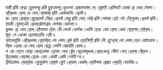 

  
वसी॒ इति॑।रु॒द्रा।पु॒रु॒मन्तू॒ इति॑ पु॒रु॒ऽमन्तू॑।वृ॒धन्ता॑।द॒श॒स्यत॑म्।नः॒।वृ॒ष॒णौ॒।अ॒भिष्टौ॑।दस्रा॑।ह॒।यत्।रेक्णः॑।औ॒च॒थ्यः।वा॒म्।प्र।यत्।स॒स्राथे॒ इति॑।अक॑वाभिः।ऊ॒ती॥  
कः।वा॒म्।दा॒श॒त्।सु॒ऽम॒तये॑।चि॒त्।अ॒स्यै।वसू॒ इति॑।यत्।धेथे॒ इति॑।नम॑सा।प॒दे।गोः।जि॒गृ॒तम्।अ॒स्मे इति॑।रे॒वतीः॑।पुर॑म्ऽधीः।का॒म॒ऽप्रेण॑ऽइव।मन॑सा।चर॑न्ता॥  
यु॒क्तः।ह॒।यत्।वा॒म्।तौ॒ग्र्याय॑।पे॒रुः।वि।मध्ये॑।अर्ण॑सः।धायि॑।प॒ज्रः।उप॑।वा॒म्।अवः॑।श॒र॒णम्।ग॒मे॒य॒म्।शूरः॑।न।अज्म॑।प॒तय॑त्ऽभिः।एवैः॑॥  
उप॑ऽस्तुतिः।औ॒च॒थ्यम्।उ॒रु॒ष्ये॒त्।मा।माम्।इ॒मे इति॑।प॒त॒त्रिणी॒ इति॑।वि।दु॒ग्धा॒म्।मा।माम्।एधः॑।दश॑ऽतयः।चि॒तः।धा॒क्।प्र।यत्।वा॒म्।ब॒द्धः।त्मनि॑।खाद॑ति।क्षाम्॥  
न।मा॒।ग॒र॒न्।न॒द्यः॑।मा॒तृऽत॑माः।दा॒साः।यत्।ई॒म्।सुऽस॑मुब्धम्।अ॒व॒ऽअधुः॑।शिरः॑।यत्।अ॒स्य॒।त्रै॒त॒नः।वि॒ऽतक्ष॑त्।स्व॒यम्।दा॒सः।उरः॑।अंसौ॑।अपि॑।ग्धेति॑ ग्ध॥  
दी॒र्घऽत॑माः।मा॒म॒ते॒यः।जु॒जु॒र्वान्।द॒श॒मे।यु॒गे।अ॒पाम्।अर्थ॑म्।य॒तीना॑म्।ब्र॒ह्मा।भ॒व॒ति॒।सार॑थिः॥  
